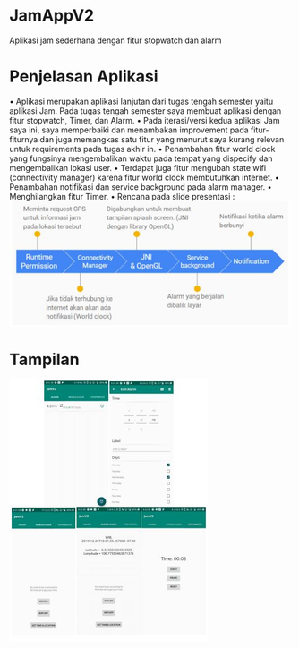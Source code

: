 # JamAppV2
Aplikasi jam sederhana dengan fitur stopwatch dan alarm


# Penjelasan Aplikasi
• Aplikasi merupakan aplikasi lanjutan dari tugas tengah semester yaitu aplikasi Jam.
Pada tugas tengah semester saya membuat aplikasi dengan fitur stopwatch, Timer,
dan Alarm.
• Pada iterasi/versi kedua aplikasi Jam saya ini, saya memperbaiki dan menambakan
improvement pada fitur-fiturnya dan juga memangkas satu fitur yang menurut saya
kurang relevan untuk requirements pada tugas akhir in.
• Penambahan fitur world clock yang fungsinya mengembalikan waktu pada tempat
yang dispecify dan mengembalikan lokasi user.
• Terdapat juga fitur mengubah state wifi (connectivity manager) karena fitur world
clock membutuhkan internet.
• Penambahan notifikasi dan service background pada alarm manager.
• Menghilangkan fitur Timer.
• Rencana pada slide presentasi :
![Rencana](gambar1.JPG)


# Tampilan
![Tampilan](gambar2.JPG)